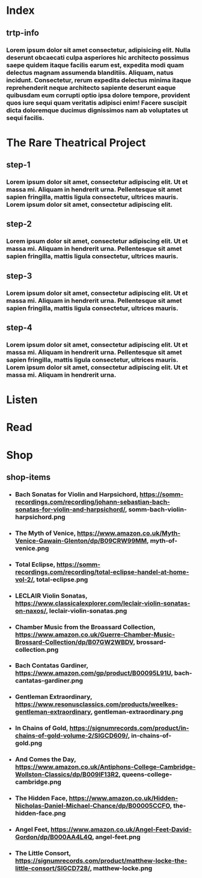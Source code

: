 # Index
## trtp-info
### Lorem ipsum dolor sit amet consectetur, adipisicing elit. Nulla deserunt obcaecati culpa asperiores hic architecto possimus saepe quidem itaque facilis earum est, expedita modi quam delectus magnam assumenda blanditiis. Aliquam, natus incidunt. Consectetur, rerum expedita delectus minima itaque reprehenderit neque architecto sapiente deserunt eaque quibusdam eum corrupti optio ipsa dolore tempore, provident quos iure sequi quam veritatis adipisci enim! Facere suscipit dicta doloremque ducimus dignissimos nam ab voluptates ut sequi facilis.
# The Rare Theatrical Project
## step-1
### Lorem ipsum dolor sit amet,  consectetur adipiscing elit. Ut et massa mi. Aliquam in hendrerit urna. Pellentesque sit amet sapien fringilla, mattis ligula consectetur, ultrices mauris. Lorem ipsum dolor sit amet,  consectetur adipiscing elit. 

## step-2
### Lorem ipsum dolor sit amet,  consectetur adipiscing elit. Ut et massa mi. Aliquam in hendrerit urna. Pellentesque sit amet sapien fringilla, mattis ligula consectetur, ultrices mauris.
## step-3 
### Lorem ipsum dolor sit amet,  consectetur adipiscing elit. Ut et massa mi. Aliquam in hendrerit urna. Pellentesque sit amet sapien fringilla, mattis ligula consectetur, ultrices mauris.
## step-4
### Lorem ipsum dolor sit amet,  consectetur adipiscing elit. Ut et massa mi. Aliquam in hendrerit urna. Pellentesque sit amet sapien fringilla, mattis ligula consectetur, ultrices mauris. Lorem ipsum dolor sit amet,  consectetur adipiscing elit. Ut et massa mi. Aliquam in hendrerit urna.

# Listen
# Read
# Shop
## shop-items
- ### Bach Sonatas for Violin and Harpsichord, https://somm-recordings.com/recording/johann-sebastian-bach-sonatas-for-violin-and-harpsichord/, somm-bach-violin-harpsichord.png
- ### The Myth of Venice, https://www.amazon.co.uk/Myth-Venice-Gawain-Glenton/dp/B09CRW99MM, myth-of-venice.png
- ### Total Eclipse, https://somm-recordings.com/recording/total-eclipse-handel-at-home-vol-2/, total-eclipse.png
- ### LECLAIR Violin Sonatas, https://www.classicalexplorer.com/leclair-violin-sonatas-on-naxos/, leclair-violin-sonatas.png
- ### Chamber Music from the Broassard Collection, https://www.amazon.co.uk/Guerre-Chamber-Music-Brossard-Collection/dp/B07GW2WBDV, brossard-collection.png
- ### Bach Contatas Gardiner, https://www.amazon.com/gp/product/B00095L91U, bach-cantatas-gardiner.png
- ### Gentleman Extraordinary, https://www.resonusclassics.com/products/weelkes-gentleman-extraordinary, gentleman-extraordinary.png
- ### In Chains of Gold, https://signumrecords.com/product/in-chains-of-gold-volume-2/SIGCD609/, in-chains-of-gold.png
- ### And Comes the Day, https://www.amazon.co.uk/Antiphons-College-Cambridge-Wollston-Classics/dp/B009IF13R2, queens-college-cambridge.png
- ### The Hidden Face, https://www.amazon.co.uk/Hidden-Nicholas-Daniel-Michael-Chance/dp/B00005CCFO, the-hidden-face.png
- ### Angel Feet, https://www.amazon.co.uk/Angel-Feet-David-Gordon/dp/B000AA4L4Q, angel-feet.png
- ### The Little Consort, https://signumrecords.com/product/matthew-locke-the-little-consort/SIGCD728/, matthew-locke.png
    

